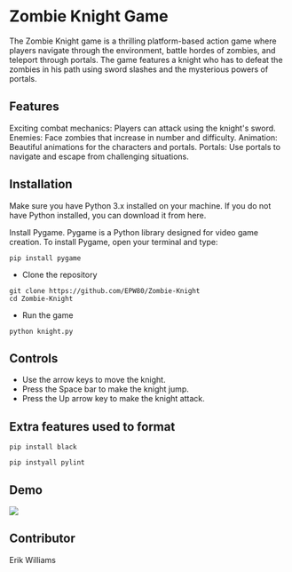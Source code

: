 # Zombie Knight Game

The Zombie Knight game is a thrilling platform-based action game where players navigate through the environment, battle hordes of zombies, and teleport through portals. The game features a knight who has to defeat the zombies in his path using sword slashes and the mysterious powers of portals.

## Features

Exciting combat mechanics: Players can attack using the knight's sword.
Enemies: Face zombies that increase in number and difficulty.
Animation: Beautiful animations for the characters and portals.
Portals: Use portals to navigate and escape from challenging situations.

## Installation

Make sure you have Python 3.x installed on your machine. If you do not have Python installed, you can download it from here.

Install Pygame. Pygame is a Python library designed for video game creation. To install Pygame, open your terminal and type:

```
pip install pygame
```

- Clone the repository

```
git clone https://github.com/EPW80/Zombie-Knight
cd Zombie-Knight
```

- Run the game

```
python knight.py
```

## Controls

- Use the arrow keys to move the knight.
- Press the Space bar to make the knight jump.
- Press the Up arrow key to make the knight attack.

## Extra features used to format

```
pip install black
```

```
pip instyall pylint
```

## Demo

![](images/demo.gif)

## Contributor

Erik Williams
